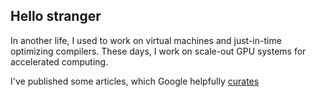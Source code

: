 ## Hello stranger

In another life, I used to work on virtual machines and just-in-time optimizing compilers. These days, I work on scale-out GPU systems for accelerated computing. 

I've published some articles, which Google helpfully [curates](https://scholar.google.com/citations?hl=en&user=up5bBRgAAAAJ)
